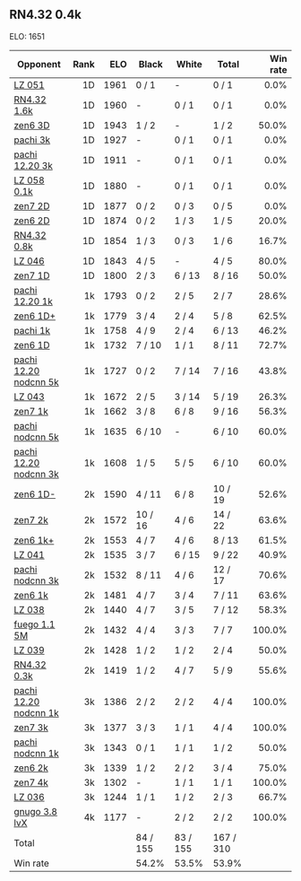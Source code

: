 ## RN4.32 0.4k ##

ELO: 1651

Opponent | Rank | ELO | Black | White | Total | Win rate
---------|-----:|----:|-------|-------|-------|-------:
[LZ 051](LZ%20051.md) | 1D | 1961 | 0 / 1 | - | 0 / 1 | 0.0%
[RN4.32 1.6k](RN4.32%201.6k.md) | 1D | 1960 | - | 0 / 1 | 0 / 1 | 0.0%
[zen6 3D](zen6%203D.md) | 1D | 1943 | 1 / 2 | - | 1 / 2 | 50.0%
[pachi 3k](pachi%203k.md) | 1D | 1927 | - | 0 / 1 | 0 / 1 | 0.0%
[pachi 12.20 3k](pachi%2012.20%203k.md) | 1D | 1911 | - | 0 / 1 | 0 / 1 | 0.0%
[LZ 058 0.1k](LZ%20058%200.1k.md) | 1D | 1880 | - | 0 / 1 | 0 / 1 | 0.0%
[zen7 2D](zen7%202D.md) | 1D | 1877 | 0 / 2 | 0 / 3 | 0 / 5 | 0.0%
[zen6 2D](zen6%202D.md) | 1D | 1874 | 0 / 2 | 1 / 3 | 1 / 5 | 20.0%
[RN4.32 0.8k](RN4.32%200.8k.md) | 1D | 1854 | 1 / 3 | 0 / 3 | 1 / 6 | 16.7%
[LZ 046](LZ%20046.md) | 1D | 1843 | 4 / 5 | - | 4 / 5 | 80.0%
[zen7 1D](zen7%201D.md) | 1D | 1800 | 2 / 3 | 6 / 13 | 8 / 16 | 50.0%
[pachi 12.20 1k](pachi%2012.20%201k.md) | 1k | 1793 | 0 / 2 | 2 / 5 | 2 / 7 | 28.6%
[zen6 1D+](zen6%201D+.md) | 1k | 1779 | 3 / 4 | 2 / 4 | 5 / 8 | 62.5%
[pachi 1k](pachi%201k.md) | 1k | 1758 | 4 / 9 | 2 / 4 | 6 / 13 | 46.2%
[zen6 1D](zen6%201D.md) | 1k | 1732 | 7 / 10 | 1 / 1 | 8 / 11 | 72.7%
[pachi 12.20 nodcnn 5k](pachi%2012.20%20nodcnn%205k.md) | 1k | 1727 | 0 / 2 | 7 / 14 | 7 / 16 | 43.8%
[LZ 043](LZ%20043.md) | 1k | 1672 | 2 / 5 | 3 / 14 | 5 / 19 | 26.3%
[zen7 1k](zen7%201k.md) | 1k | 1662 | 3 / 8 | 6 / 8 | 9 / 16 | 56.3%
[pachi nodcnn 5k](pachi%20nodcnn%205k.md) | 1k | 1635 | 6 / 10 | - | 6 / 10 | 60.0%
[pachi 12.20 nodcnn 3k](pachi%2012.20%20nodcnn%203k.md) | 1k | 1608 | 1 / 5 | 5 / 5 | 6 / 10 | 60.0%
[zen6 1D-](zen6%201D-.md) | 2k | 1590 | 4 / 11 | 6 / 8 | 10 / 19 | 52.6%
[zen7 2k](zen7%202k.md) | 2k | 1572 | 10 / 16 | 4 / 6 | 14 / 22 | 63.6%
[zen6 1k+](zen6%201k+.md) | 2k | 1553 | 4 / 7 | 4 / 6 | 8 / 13 | 61.5%
[LZ 041](LZ%20041.md) | 2k | 1535 | 3 / 7 | 6 / 15 | 9 / 22 | 40.9%
[pachi nodcnn 3k](pachi%20nodcnn%203k.md) | 2k | 1532 | 8 / 11 | 4 / 6 | 12 / 17 | 70.6%
[zen6 1k](zen6%201k.md) | 2k | 1481 | 4 / 7 | 3 / 4 | 7 / 11 | 63.6%
[LZ 038](LZ%20038.md) | 2k | 1440 | 4 / 7 | 3 / 5 | 7 / 12 | 58.3%
[fuego 1.1 5M](fuego%201.1%205M.md) | 2k | 1432 | 4 / 4 | 3 / 3 | 7 / 7 | 100.0%
[LZ 039](LZ%20039.md) | 2k | 1428 | 1 / 2 | 1 / 2 | 2 / 4 | 50.0%
[RN4.32 0.3k](RN4.32%200.3k.md) | 2k | 1419 | 1 / 2 | 4 / 7 | 5 / 9 | 55.6%
[pachi 12.20 nodcnn 1k](pachi%2012.20%20nodcnn%201k.md) | 3k | 1386 | 2 / 2 | 2 / 2 | 4 / 4 | 100.0%
[zen7 3k](zen7%203k.md) | 3k | 1377 | 3 / 3 | 1 / 1 | 4 / 4 | 100.0%
[pachi nodcnn 1k](pachi%20nodcnn%201k.md) | 3k | 1343 | 0 / 1 | 1 / 1 | 1 / 2 | 50.0%
[zen6 2k](zen6%202k.md) | 3k | 1339 | 1 / 2 | 2 / 2 | 3 / 4 | 75.0%
[zen7 4k](zen7%204k.md) | 3k | 1302 | - | 1 / 1 | 1 / 1 | 100.0%
[LZ 036](LZ%20036.md) | 3k | 1244 | 1 / 1 | 1 / 2 | 2 / 3 | 66.7%
[gnugo 3.8 lvX](gnugo%203.8%20lvX.md) | 4k | 1177 | - | 2 / 2 | 2 / 2 | 100.0%
Total | | | 84 / 155 | 83 / 155 | 167 / 310 | 
Win rate| | | 54.2% | 53.5% | 53.9% | 
